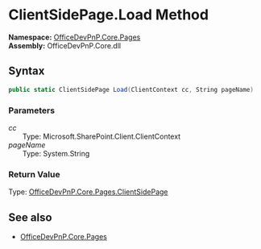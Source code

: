 # ClientSidePage.Load Method  
  

**Namespace:** [OfficeDevPnP.Core.Pages](OfficeDevPnP.Core.Pages.md)  
**Assembly:** OfficeDevPnP.Core.dll  
## Syntax
```C#
public static ClientSidePage Load(ClientContext cc, String pageName)
```
### Parameters
*cc*  
&emsp;&emsp;Type: Microsoft.SharePoint.Client.ClientContext  
*pageName*  
&emsp;&emsp;Type: System.String  
### Return Value
Type: [OfficeDevPnP.Core.Pages.ClientSidePage](OfficeDevPnP.Core.Pages.ClientSidePage.md)  

## See also
- [OfficeDevPnP.Core.Pages](OfficeDevPnP.Core.Pages.md)
